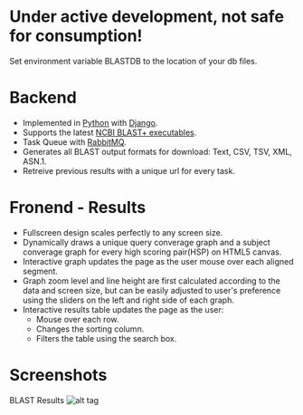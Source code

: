 Under active development, not safe for consumption!
===================================================
Set environment variable BLASTDB to the location of your db files.

Backend
=======
* Implemented in [Python](https://www.python.org/) with [Django](https://www.djangoproject.com/).
* Supports the latest [NCBI BLAST+ executables](http://blast.ncbi.nlm.nih.gov/Blast.cgi?PAGE_TYPE=BlastDocs&DOC_TYPE=Download).
* Task Queue with [RabbitMQ](http://www.rabbitmq.com/).
* Generates all BLAST output formats for download: Text, CSV, TSV, XML, ASN.1.
* Retreive previous results with a unique url for every task.

Fronend - Results
=================
* Fullscreen design scales perfectly to any screen size.
* Dynamically draws a unique query converage graph and a subject converage graph for every high scoring pair(HSP) on HTML5 canvas.
* Interactive graph updates the page as the user mouse over each aligned segment.
* Graph zoom level and line height are first calculated according to the data and screen size, but can be easily adjusted to user's preference using the sliders on the left and right side of each graph.
* Interactive results table updates the page as the user:
  * Mouse over each row.
  * Changes the sorting column.
  * Filters the table using the search box.

Screenshots
===========
BLAST Results
![alt tag](https://github.com/hotdogee/django-blast/blob/doc/doc/images/blast-results-dynamic.gif)
